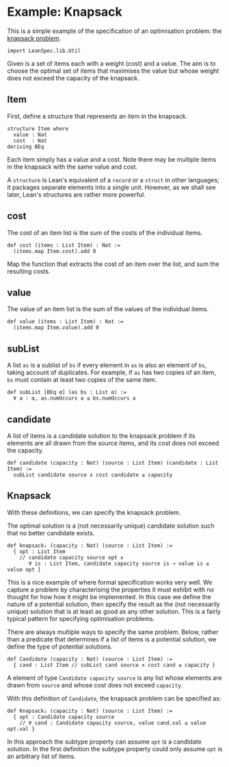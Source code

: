 # Example: Knapsack

This is a simple example of the specification of an optimisation problem: the
[knapsack problem](https://en.wikipedia.org/wiki/Knapsack_problem).

```lean
import LeanSpec.lib.Util
```

Given is a set of items each with a weight (cost) and a value. The aim is to choose
the optimal set of items that maximises the value but whose weight does not exceed the
capacity of the knapsack.

## Item

First, define a structure that represents an item in the knapsack.

```lean
structure Item where
  value : Nat
  cost  : Nat
deriving BEq
```

Each item simply has a value and a cost. Note there may be multiple items in the
knapsack with the same value and cost.

A `structure` is Lean's equivalent of a `record` or a `struct` in other languages; it 
packages separate elements into a single unit. However, as we shall see later, Lean's
structures are rather more powerful.

## cost

The cost of an item list is the sum of the costs of the individual items.

```lean
def cost (items : List Item) : Nat :=
  (items.map Item.cost).add 0
```

Map the function that extracts the cost of an item over the list, and sum the
resulting costs.

## value

The value of an item list is the sum of the values of the individual items.

```lean
def value (items : List Item) : Nat :=
  (items.map Item.value).add 0
```

## subList

A list `as` is a sublist of `bs` if every element in `as` is also an element of `bs`,
taking account of duplicates. For example, if `as` has two copies of an item, `bs` must
contain at least two copies of the same item.

```lean
def subList [BEq α] (as bs : List α) :=
  ∀ a : α, as.numOccurs a ≤ bs.numOccurs a
```

## candidate

A list of items is a candidate solution to the knapsack problem if its elements are
all drawn from the source items, and its cost does not exceed the capacity.

```lean
def candidate (capacity : Nat) (source : List Item) (candidate : List Item) :=
  subList candidate source ∧ cost candidate ≤ capacity
```

## Knapsack

With these definitions, we can specify the knapsack problem.

The optimal solution is a (not necessarily unique) candidate solution such that
no better candidate exists.

```lean
def knapsack₁ (capacity : Nat) (source : List Item) :=
  { opt : List Item
    // candidate capacity source opt ∧
       ∀ is : List Item, candidate capacity source is → value is ≤ value opt }
```

This is a nice example of where formal specification works very well.
We capture a problem by characterising the properties it must exhibit with no
thought for how how it might be implemented. In this case we define the nature
of a potential solution, then specify the result as the (not necessarily unique)
solution that is at least as good as any other solution. This is a fairly typical
pattern for specifying optimisation problems.

There are always multiple ways to specify the same problem. Below,
rather than a predicate that determines if a list of items is a potential
solution, we define the type of potential solutions.

```lean
def Candidate (capacity : Nat) (source : List Item) :=
  { cand : List Item // subList cand source ∧ cost cand ≤ capacity }
```

A element of type `Candidate capacity source` is any list whose elements are drawn from
`source` and whose cost does not exceed `capacity`.

With this definition of `Candidate`, the knapsack problem can be specified as:

```lean
def Knapsack₂ (capacity : Nat) (source : List Item) :=
  { opt : Candidate capacity source
    // ∀ cand : Candidate capacity source, value cand.val ≤ value opt.val }
```

In this approach the subtype property can assume `opt` is a candidate solution.
In the first definition the subtype property could only assume `opt` is an
arbitrary list of items.
